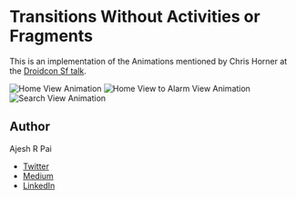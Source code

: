 # Transitions Without Activities or Fragments
This is an implementation of the Animations mentioned by Chris Horner at the [Droidcon Sf talk](https://www.youtube.com/watch?v=9Y5cbC5YrOY).



![Home View Animation](https://media.giphy.com/media/3ohs4xf0A1HtqRpjUs/giphy.gif)
![Home View to Alarm View Animation](https://media.giphy.com/media/xThtadBufVDYEMHMJO/giphy.gif)
![Search View Animation](https://media.giphy.com/media/xUOwG2GFeHpJaPVUWI/giphy.gif)



## Author
Ajesh R Pai

  * [Twitter](https://twitter.com/AjeshRPai)
  * [Medium](https://medium.com/@AjeshRPai)
  * [LinkedIn](https://www.linkedin.com/in/ajeshrpai/)
